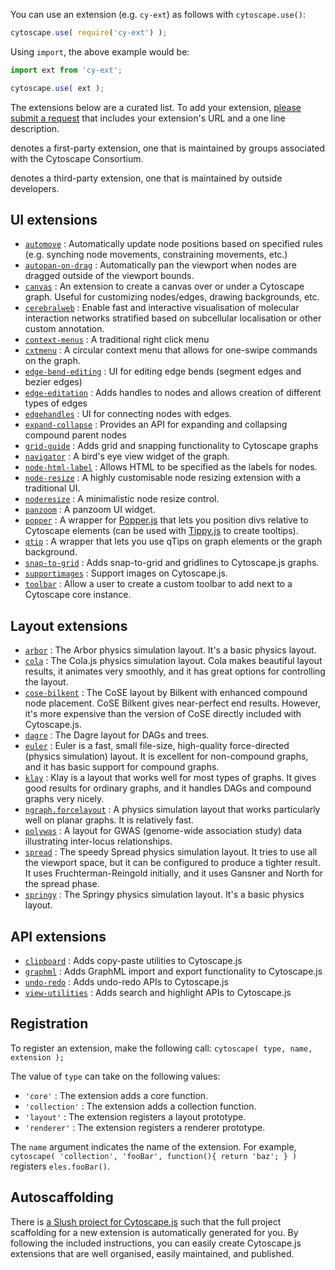 You can use an extension (e.g. `cy-ext`) as follows with `cytoscape.use()`:

```js
cytoscape.use( require('cy-ext') );
```

Using `import`, the above example would be:

```js
import ext from 'cy-ext';

cytoscape.use( ext );
```

The extensions below are a curated list.  To add your extension, [please submit a request](https://github.com/cytoscape/cytoscape.js/issues/new?labels=documentation&title=List%20extension%20:%20%3Cyour%20extension%20name%3E&body=Please%20enter%20your%20Github%20URL%20and%20a%20one-line%20description) that includes your extension's URL and a one line description.

<i class="fa fa-fw fa-user"></i> denotes a first-party extension, one that is maintained by groups associated with the Cytoscape Consortium.

<i class="fa fa-fw fa-users"></i> denotes a third-party extension, one that is maintained by outside developers.

## UI extensions

 * <i class="fa fa-fw fa-user"></i> [`automove`](https://github.com/cytoscape/cytoscape.js-automove) : Automatically update node positions based on specified rules (e.g. synching node movements, constraining movements, etc.)
 * <i class="fa fa-fw fa-user"></i> [`autopan-on-drag`](https://github.com/iVis-at-Bilkent/cytoscape.js-autopan-on-drag) : Automatically pan the viewport when nodes are dragged outside of the viewport bounds.
 * <i class="fa fa-fw fa-users"></i> [`canvas`](https://github.com/classcraft/cytoscape.js-canvas) : An extension to create a canvas over or under a Cytoscape graph. Useful for customizing nodes/edges, drawing backgrounds, etc.
 * <i class="fa fa-fw fa-users"></i> [`cerebralweb`](https://github.com/silviafrias/cerebral-web) : Enable fast and interactive visualisation of molecular interaction networks stratified based on subcellular localisation or other custom annotation.
 * <i class="fa fa-fw fa-user"></i> [`context-menus`](https://github.com/iVis-at-Bilkent/cytoscape.js-context-menus) : A traditional right click menu
 * <i class="fa fa-fw fa-user"></i> [`cxtmenu`](https://github.com/cytoscape/cytoscape.js-cxtmenu) : A circular context menu that allows for one-swipe commands on the graph.
 * <i class="fa fa-fw fa-user"></i> [`edge-bend-editing`](https://github.com/iVis-at-Bilkent/cytoscape.js-edge-bend-editing) : UI for editing edge bends (segment edges and bezier edges)
 * <i class="fa fa-fw fa-users"></i> [`edge-editation`](https://github.com/frankiex/cytoscape.js-edge-editation) : Adds handles to nodes and allows creation of different types of edges
 * <i class="fa fa-fw fa-user"></i> [`edgehandles`](https://github.com/cytoscape/cytoscape.js-edgehandles) : UI for connecting nodes with edges.
 * <i class="fa fa-fw fa-user"></i> [`expand-collapse`](https://github.com/iVis-at-Bilkent/cytoscape.js-expand-collapse) : Provides an API for expanding and collapsing compound parent nodes
 * <i class="fa fa-fw fa-user"></i> [`grid-guide`](https://github.com/iVis-at-Bilkent/cytoscape.js-grid-guide) : Adds grid and snapping functionality to Cytoscape graphs
 * <i class="fa fa-fw fa-user"></i> [`navigator`](https://github.com/cytoscape/cytoscape.js-navigator) : A bird's eye view widget of the graph.
 * <i class="fa fa-fw fa-users"></i> [`node-html-label`](https://github.com/kaluginserg/cytoscape-node-html-label) : Allows HTML to be specified as the labels for nodes.
 * <i class="fa fa-fw fa-user"></i> [`node-resize`](https://github.com/iVis-at-Bilkent/cytoscape.js-node-resize) : A highly customisable node resizing extension with a traditional UI.
 * <i class="fa fa-fw fa-users"></i> [`noderesize`](https://github.com/curupaco/cytoscape.js-noderesize) : A minimalistic node resize control.
 * <i class="fa fa-fw fa-user"></i> [`panzoom`](https://github.com/cytoscape/cytoscape.js-panzoom) : A panzoom UI widget.
 * <i class="fa fa-fw fa-user"></i> [`popper`](https://github.com/cytoscape/cytoscape.js-popper) : A wrapper for [Popper.js](https://popper.js.org/) that lets you position divs relative to Cytoscape elements (can be used with [Tippy.js](https://atomiks.github.io/tippyjs/) to create tooltips).
 * <i class="fa fa-fw fa-user"></i> [`qtip`](https://github.com/cytoscape/cytoscape.js-qtip) : A wrapper that lets you use qTips on graph elements or the graph background.
 * <i class="fa fa-fw fa-users"></i> [`snap-to-grid`](https://github.com/guimeira/cytoscape-snap-to-grid) : Adds snap-to-grid and gridlines to Cytoscape.js graphs.
 * <i class="fa fa-fw fa-users"></i> [`supportimages`](https://github.com/jhonatandarosa/cytoscape.js-supportimages) : Support images on Cytoscape.js.
 * <i class="fa fa-fw fa-users"></i> [`toolbar`](https://github.com/bdparrish/cytoscape.js-toolbar) : Allow a user to create a custom toolbar to add next to a Cytoscape core instance.


## Layout extensions

 * <i class="fa fa-fw fa-user"></i> [`arbor`](https://github.com/cytoscape/cytoscape.js-arbor) : The Arbor physics simulation layout.  It's a basic physics layout.
 * <i class="fa fa-fw fa-user"></i> [`cola`](https://github.com/cytoscape/cytoscape.js-cola) : The Cola.js physics simulation layout.  Cola makes beautiful layout results, it animates very smoothly, and it has great options for controlling the layout.
 * <i class="fa fa-fw fa-user"></i> [`cose-bilkent`](https://github.com/cytoscape/cytoscape.js-cose-bilkent) : The CoSE layout by Bilkent with enhanced compound node placement.  CoSE Bilkent gives near-perfect end results.  However, it's more expensive than the version of CoSE directly included with Cytoscape.js.
 * <i class="fa fa-fw fa-user"></i> [`dagre`](https://github.com/cytoscape/cytoscape.js-dagre) : The Dagre layout for DAGs and trees.
 * <i class="fa fa-fw fa-user"></i> [`euler`](https://github.com/cytoscape/cytoscape.js-euler) : Euler is a fast, small file-size, high-quality force-directed (physics simulation) layout.  It is excellent for non-compound graphs, and it has basic support for compound graphs.
 * <i class="fa fa-fw fa-user"></i> [`klay`](https://github.com/cytoscape/cytoscape.js-klay) : Klay is a layout that works well for most types of graphs.  It gives good results for ordinary graphs, and it handles DAGs and compound graphs very nicely.
 * <i class="fa fa-fw fa-users"></i> [`ngraph.forcelayout`](https://github.com/Nickolasmv/cytoscape-ngraph.forcelayout) : A physics simulation layout that works particularly well on planar graphs.  It is relatively fast.
 * <i class="fa fa-fw fa-users"></i> [`polywas`](https://github.com/monprin/polywas) : A layout for GWAS (genome-wide association study) data illustrating inter-locus relationships.
 * <i class="fa fa-fw fa-user"></i> [`spread`](https://github.com/cytoscape/cytoscape.js-spread) : The speedy Spread physics simulation layout.  It tries to use all the viewport space, but it can be configured to produce a tighter result.  It uses Fruchterman-Reingold initially, and it uses Gansner and North for the spread phase.
 * <i class="fa fa-fw fa-user"></i> [`springy`](https://github.com/cytoscape/cytoscape.js-springy) : The Springy physics simulation layout.  It's a basic physics layout.


## API extensions
 * <i class="fa fa-fw fa-user"></i> [`clipboard`](https://github.com/iVis-at-Bilkent/cytoscape.js-clipboard) : Adds copy-paste utilities to Cytoscape.js
 * <i class="fa fa-fw fa-user"></i> [`graphml`](https://github.com/iVis-at-Bilkent/cytoscape.js-graphml) : Adds GraphML import and export functionality to Cytoscape.js
 * <i class="fa fa-fw fa-user"></i> [`undo-redo`](https://github.com/iVis-at-Bilkent/cytoscape.js-undo-redo) : Adds undo-redo APIs to Cytoscape.js
 * <i class="fa fa-fw fa-user"></i> [`view-utilities`](https://github.com/iVis-at-Bilkent/cytoscape.js-view-utilities) : Adds search and highlight APIs to Cytoscape.js


## Registration

To register an extension, make the following call: `cytoscape( type, name, extension );`

The value of `type` can take on the following values:

 * `'core'` : The extension adds a core function.
 * `'collection'` : The extension adds a collection function.
 * `'layout'` : The extension registers a layout prototype.
 * `'renderer'` : The extension registers a renderer prototype.

The `name` argument indicates the name of the extension.  For example, `cytoscape( 'collection', 'fooBar', function(){ return 'baz'; } )` registers `eles.fooBar()`.



## Autoscaffolding

There is [a Slush project for Cytoscape.js](https://github.com/cytoscape/slush-cytoscape-extension) such that the full project scaffolding for a new extension is automatically generated for you.  By following the included instructions, you can easily create Cytoscape.js extensions that are well organised, easily maintained, and published.
